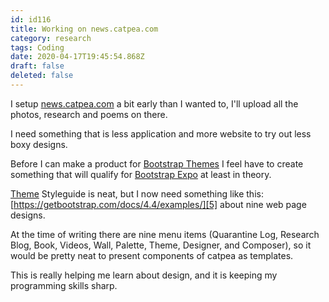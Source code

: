 ```yaml
---
id: id116
title: Working on news.catpea.com
category: research
tags: Coding
date: 2020-04-17T19:45:54.868Z
draft: false
deleted: false
---
```


I setup [news.catpea.com][1] a bit early than I wanted to, I'll upload all the photos, research and poems on there.

I need something that is less application and more website to try out less boxy designs.

Before I can make a product for [Bootstrap Themes][2] I feel have to create something that will qualify for [Bootstrap Expo][3] at least in theory.

[Theme][4] Styleguide is neat, but I now need something like this: [https://getbootstrap.com/docs/4.4/examples/][5] about nine web page designs.

At the time of writing there are nine menu items (Quarantine Log, Research Blog, Book, Videos, Wall, Palette, Theme, Designer, and Composer), so it would be pretty neat to present components of catpea as templates.

This is really helping me learn about design, and it is keeping my programming skills sharp.

[1]: http://news.catpea.com
[2]: https://themes.getbootstrap.com/
[3]: https://expo.getbootstrap.com/
[4]: /theme
[5]: https://getbootstrap.com/docs/4.4/examples/